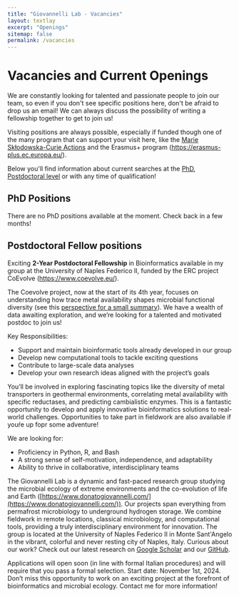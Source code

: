 ```yaml
---
title: "Giovannelli Lab - Vacancies"
layout: textlay
excerpt: "Openings"
sitemap: false
permalink: /vacancies
---
```

# Vacancies and Current Openings

We are constantly looking for talented and passionate people to join our team, so even if you don't see specific positions here, don't be afraid to drop us an email! We can always discuss the possibility of writing a fellowship together to get to join us!

Visiting positions are always possible, especially if funded though one of the many program that can support your visit here, like the [Marie Skłodowska-Curie Actions](https://marie-sklodowska-curie-actions.ec.europa.eu/) and the Erasmus+ program (https://erasmus-plus.ec.europa.eu/).

Below you'll find information about current searches at the [PhD](#phd-positions), [Postdoctoral level](#postdoctoral-fellow-positions) or with any time of qualification!

## PhD Positions
There are no PhD positions available at the moment. Check back in a few months!

## Postdoctoral Fellow positions

Exciting **2-Year Postdoctoral Fellowship** in Bioinformatics available in my group at the University of Naples Federico II, funded by the ERC project CoEvolve (https://www.coevolve.eu/).

The Coevolve project, now at the start of its 4th year, focuses on understanding how trace metal availability shapes microbial functional diversity (see this [perspective for a small summary](https://www.nature.com/articles/s43017-023-00477-y)). We have a wealth of data awaiting exploration, and we’re looking for a talented and motivated postdoc to join us!

Key Responsibilities:

- Support and maintain bioinformatic tools already developed in our group
- Develop new computational tools to tackle exciting questions
- Contribute to large-scale data analyses
- Develop your own research ideas aligned with the project’s goals

You’ll be involved in exploring fascinating topics like the diversity of metal transporters in geothermal environments, correlating metal availability with specific reductases, and predicting cambialistic enzymes. This is a fantastic opportunity to develop and apply innovative bioinformatics solutions to real-world challenges. Opportunities to take part in fieldwork are also available if youŕe up fopr some adventure!

We are looking for:

- Proficiency in Python, R, and Bash
- A strong sense of self-motivation, independence, and adaptability
- Ability to thrive in collaborative, interdisciplinary teams

The Giovannelli Lab is a dynamic and fast-paced research group studying the microbial ecology of extreme environments and the co-evolution of life and Earth ([https://www.donatogiovannelli.com/](https://www.donatogiovannelli.com/)). Our projects span everything from permafrost microbiology to underground hydrogen storage. We combine fieldwork in remote locations, classical microbiology, and computational tools, providing a truly interdisciplinary environment for innovation. The group is located at the University of Naples Federico II in Monte Sant'Angelo in the vibrant, colorful and never resting city of Naples, Italy. Curious about our work? Check out our latest research on [Google Scholar](https://scholar.google.com/citations?user=eYxwQpkAAAAJ&hl=en) and our [GitHub](https://github.com/giovannellilab).

Applications will open soon (in line with formal Italian procedures) and will require that you pass a formal selection. Start date: November 1st, 2024. Don’t miss this opportunity to work on an exciting project at the forefront of bioinformatics and microbial ecology. Contact me for more information!